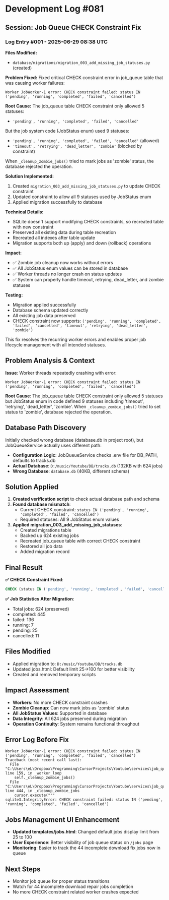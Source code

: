 # Development Log #081

## Session: Job Queue CHECK Constraint Fix

### Log Entry #001 - 2025-06-29 08:38 UTC

**Files Modified:**
- `database/migrations/migration_003_add_missing_job_statuses.py` (created)

**Problem Fixed:**
Fixed critical CHECK constraint error in job_queue table that was causing worker failures:
```
Worker JobWorker-1 error: CHECK constraint failed: status IN ('pending', 'running', 'completed', 'failed', 'cancelled')
```

**Root Cause:**
The job_queue table CHECK constraint only allowed 5 statuses:
- `'pending', 'running', 'completed', 'failed', 'cancelled'`

But the job system code (JobStatus enum) used 9 statuses:
- `'pending', 'running', 'completed', 'failed', 'cancelled'` (allowed)
- `'timeout', 'retrying', 'dead_letter', 'zombie'` (blocked by constraint)

When `_cleanup_zombie_jobs()` tried to mark jobs as 'zombie' status, the database rejected the operation.

**Solution Implemented:**
1. Created `migration_003_add_missing_job_statuses.py` to update CHECK constraint
2. Updated constraint to allow all 9 statuses used by JobStatus enum
3. Applied migration successfully to database

**Technical Details:**
- SQLite doesn't support modifying CHECK constraints, so recreated table with new constraint
- Preserved all existing data during table recreation
- Recreated all indexes after table update
- Migration supports both up (apply) and down (rollback) operations

**Impact:**
- ✅ Zombie job cleanup now works without errors
- ✅ All JobStatus enum values can be stored in database
- ✅ Worker threads no longer crash on status updates
- ✅ System can properly handle timeout, retrying, dead_letter, and zombie statuses

**Testing:**
- Migration applied successfully
- Database schema updated correctly
- All existing job data preserved
- CHECK constraint now supports: `('pending', 'running', 'completed', 'failed', 'cancelled', 'timeout', 'retrying', 'dead_letter', 'zombie')`

This fix resolves the recurring worker errors and enables proper job lifecycle management with all intended statuses.

## Problem Analysis & Context
**Issue**: Worker threads repeatedly crashing with error:
```
Worker JobWorker-1 error: CHECK constraint failed: status IN ('pending', 'running', 'completed', 'failed', 'cancelled')
```

**Root Cause**: The job_queue table CHECK constraint only allowed 5 statuses but JobStatus enum in code defined 9 statuses including 'timeout', 'retrying', 'dead_letter', 'zombie'. When `_cleanup_zombie_jobs()` tried to set status to 'zombie', database rejected the operation.

## Database Path Discovery
Initially checked wrong database (database.db in project root), but JobQueueService actually uses different path:
- **Configuration Logic**: JobQueueService checks .env file for DB_PATH, defaults to tracks.db
- **Actual Database**: `D:/music/Youtube/DB/tracks.db` (132KB with 624 jobs)
- **Wrong Database**: `database.db` (40KB, different schema)

## Solution Applied
1. **Created verification script** to check actual database path and schema
2. **Found database mismatch**: 
   - Current CHECK constraint: `status IN ('pending', 'running', 'completed', 'failed', 'cancelled')`
   - Required statuses: All 9 JobStatus enum values
3. **Applied migration_003_add_missing_job_statuses**:
   - Created migrations table
   - Backed up 624 existing jobs
   - Recreated job_queue table with correct CHECK constraint
   - Restored all job data
   - Added migration record

## Final Result
**✅ CHECK Constraint Fixed**:
```sql
CHECK (status IN ('pending', 'running', 'completed', 'failed', 'cancelled', 'timeout', 'retrying', 'dead_letter', 'zombie'))
```

**✅ Job Statistics After Migration**:
- Total jobs: 624 (preserved)
- completed: 445
- failed: 136  
- running: 7
- pending: 25
- cancelled: 11

## Files Modified
- Applied migration to: `D:/music/Youtube/DB/tracks.db`
- Updated jobs.html: Default limit 25→100 for better visibility
- Created and removed temporary scripts

## Impact Assessment
- **Workers**: No more CHECK constraint crashes
- **Zombie Cleanup**: Can now mark jobs as 'zombie' status
- **All JobStatus Values**: Supported in database
- **Data Integrity**: All 624 jobs preserved during migration
- **Operation Continuity**: System remains functional throughout

## Error Log Before Fix
```
Worker JobWorker-1 error: CHECK constraint failed: status IN ('pending', 'running', 'completed', 'failed', 'cancelled')
Traceback (most recent call last):
  File "C:\Users\eL\Dropbox\Programming\CursorProjects\Youtube\services\job_queue_service.py", line 159, in _worker_loop
    self._cleanup_zombie_jobs()
  File "C:\Users\eL\Dropbox\Programming\CursorProjects\Youtube\services\job_queue_service.py", line 444, in _cleanup_zombie_jobs
    cursor.execute("""
sqlite3.IntegrityError: CHECK constraint failed: status IN ('pending', 'running', 'completed', 'failed', 'cancelled')
```

## Jobs Management UI Enhancement
- **Updated templates/jobs.html**: Changed default jobs display limit from 25 to 100
- **User Experience**: Better visibility of job queue status on `/jobs` page
- **Monitoring**: Easier to track the 44 incomplete download fix jobs now in queue

## Next Steps
- Monitor job queue for proper status transitions
- Watch for 44 incomplete download repair jobs completion
- No more CHECK constraint related worker crashes expected 